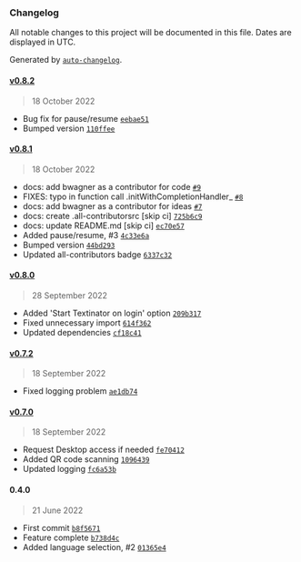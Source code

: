 ### Changelog

All notable changes to this project will be documented in this file. Dates are displayed in UTC.

Generated by [`auto-changelog`](https://github.com/CookPete/auto-changelog).

#### [v0.8.2](https://github.com/RhetTbull/textinator/compare/v0.8.1...v0.8.2)

> 18 October 2022

- Bug fix for pause/resume [`eebae51`](https://github.com/RhetTbull/textinator/commit/eebae51fd70f1faf41efe3d080f6652735fcef2e)
- Bumped version [`110ffee`](https://github.com/RhetTbull/textinator/commit/110ffee612f96aa7d72c6ba879feadab88de98b5)

#### [v0.8.1](https://github.com/RhetTbull/textinator/compare/v0.8.0...v0.8.1)

> 18 October 2022

- docs: add bwagner as a contributor for code [`#9`](https://github.com/RhetTbull/textinator/pull/9)
- FIXES: typo in function call .initWithCompletionHandler_ [`#8`](https://github.com/RhetTbull/textinator/pull/8)
- docs: add bwagner as a contributor for ideas [`#7`](https://github.com/RhetTbull/textinator/pull/7)
- docs: create .all-contributorsrc [skip ci] [`725b6c9`](https://github.com/RhetTbull/textinator/commit/725b6c92017297b0c22366a85afd09bb1de1f5ca)
- docs: update README.md [skip ci] [`ec70e57`](https://github.com/RhetTbull/textinator/commit/ec70e57314b1df4a4a4d9ae7443719e9874fb5cf)
- Added pause/resume, #3 [`4c33e6a`](https://github.com/RhetTbull/textinator/commit/4c33e6ac655e74d5050a24c6c89a8209d9aacd8c)
- Bumped version [`44bd293`](https://github.com/RhetTbull/textinator/commit/44bd293ff2e5786b239856a99e042a46280f980e)
- Updated all-contributors badge [`6337c32`](https://github.com/RhetTbull/textinator/commit/6337c3236e30affd78708611b6c9333b418db959)

#### [v0.8.0](https://github.com/RhetTbull/textinator/compare/v0.7.2...v0.8.0)

> 28 September 2022

- Added 'Start Textinator on login' option [`209b317`](https://github.com/RhetTbull/textinator/commit/209b3172683aede28dab76b5b7009df33cff417f)
- Fixed unnecessary import [`614f362`](https://github.com/RhetTbull/textinator/commit/614f362b570aaa5270348e16d2edd93868cd2b4f)
- Updated dependencies [`cf18c41`](https://github.com/RhetTbull/textinator/commit/cf18c41bce33136180924b9761a8a65c1f09c446)

#### [v0.7.2](https://github.com/RhetTbull/textinator/compare/v0.7.0...v0.7.2)

> 18 September 2022

- Fixed logging problem [`ae1db74`](https://github.com/RhetTbull/textinator/commit/ae1db7412701218288525346139e6dacdb3526c4)

#### [v0.7.0](https://github.com/RhetTbull/textinator/compare/0.4.0...v0.7.0)

> 18 September 2022

- Request Desktop access if needed [`fe70412`](https://github.com/RhetTbull/textinator/commit/fe70412f073195cbffd163a2733af3dff9e4a14c)
- Added QR code scanning [`1096439`](https://github.com/RhetTbull/textinator/commit/10964399032a1237917c97bc2e97a38c1947f9e5)
- Updated logging [`fc6a53b`](https://github.com/RhetTbull/textinator/commit/fc6a53b6bbee197f85a0aa2942bbf8646439b987)

#### 0.4.0

> 21 June 2022

- First commit [`b8f5671`](https://github.com/RhetTbull/textinator/commit/b8f567110016a4e51764f4f3a8d34aecb80c732c)
- Feature complete [`b738d4c`](https://github.com/RhetTbull/textinator/commit/b738d4c65fa648f72f7474ba62ef9187f097af32)
- Added language selection, #2 [`01365e4`](https://github.com/RhetTbull/textinator/commit/01365e4224a2beaf28a262e2ba868184ba481b72)
